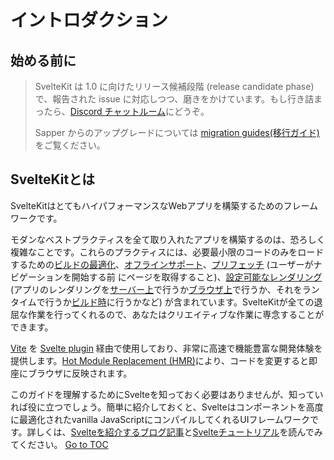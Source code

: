 
# イントロダクション


## 始める前に

> SvelteKit は 1.0 に向けたリリース候補段階 (release candidate phase) で、報告された issue に対応しつつ、磨きをかけています。もし行き詰まったら、[Discord チャットルーム](https://svelte.dev/chat)にどうぞ。
>
> Sapper からのアップグレードについては [migration guides(移行ガイド)](/docs/migrating) をご覧ください。

## SvelteKitとは

SvelteKitはとてもハイパフォーマンスなWebアプリを構築するためのフレームワークです。

モダンなベストプラクティスを全て取り入れたアプリを構築するのは、恐ろしく複雑なことです。これらのプラクティスには、必要最小限のコードのみをロードするための[ビルドの最適化](https://ja.vitejs.dev/guide/features.html#%E3%83%93%E3%83%AB%E3%83%89%E3%81%AE%E6%9C%80%E9%81%A9%E5%8C%96)、[オフラインサポート](../30-advanced/40-service-workers.html)、[プリフェッチ](../30-advanced/30-link-options.html#data-sveltekit-prefetch) (ユーザーがナビゲーションを開始する前
にページを取得すること)、[設定可能なレンダリング](../20-core-concepts/40-page-options.html) (アプリのレンダリングを[サーバー上](../60-appendix/30-glossary.html#ssr)で行うか[ブラウザ上](../60-appendix/30-glossary.html#csr-and-spa)で行うか、それをランタイムで行うか[ビルド時](../60-appendix/30-glossary.html#prerendering)に行うかなど) が含まれています。SvelteKitが全ての退屈な作業を行ってくれるので、あなたはクリエイティブな作業に専念することができます。

[Vite](https://ja.vitejs.dev/) を [Svelte plugin](https://github.com/sveltejs/vite-plugin-svelte) 経由で使用しており、非常に高速で機能豊富な開発体験を提供します。[Hot Module Replacement (HMR)](https://github.com/sveltejs/vite-plugin-svelte/blob/main/docs/config.md#hot)により、コードを変更すると即座にブラウザに反映されます。

このガイドを理解するためにSvelteを知っておく必要はありませんが、知っていれば役に立つでしょう。簡単に紹介しておくと、Svelteはコンポーネントを高度に最適化されたvanilla JavaScriptにコンパイルしてくれるUIフレームワークです。詳しくは、[Svelteを紹介するブログ記事](https://svelte.jp/blog/svelte-3-rethinking-reactivity)と[Svelteチュートリアル](https://svelte.jp/tutorial)を読んでみてください。
<span style='float: footnote;'><a href="../../index.html#toc">Go to TOC</a></span>

